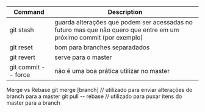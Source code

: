
Command | Description
--------|------------
git stash | guarda alterações que podem ser acessadas no futuro mas que não quero que entre em um próximo commit (por exemplo)
git reset | bom para branches separadados
git revert | serve para o master
git commit -- force | não é uma boa prática utilizar no master

Merge vs Rebase
git merge [branch]  // utilizado para enviar alterações do branch para a master
git pull -- rebase  // utilizado para puxar itens do master para a branch

